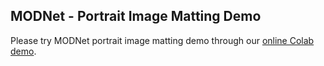 ## MODNet - Portrait Image Matting Demo
Please try MODNet portrait image matting demo through our [online Colab demo](https://colab.research.google.com/drive/1GANpbKT06aEFiW-Ssx0DQnnEADcXwQG6?usp=sharing).
